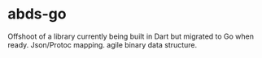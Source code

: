 # abds-go
Offshoot of a library currently being built in Dart but migrated to Go when ready.  Json/Protoc mapping.  agile binary data structure.
